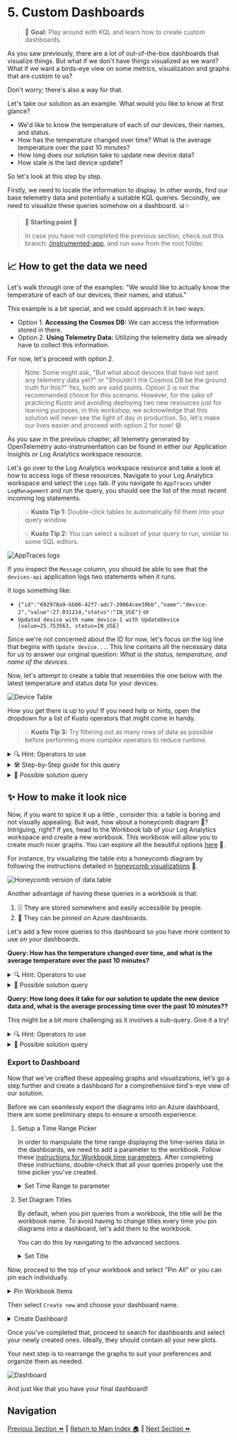# 5. Custom Dashboards

> 🎯 **Goal:** Play around with KQL and learn how to create custom dashboards.

As you saw previously, there are a lot of out-of-the-box dashboards that visualize things. But what if we don't have things visualized as we want? What if we want a birds-eye view on some metrics, visualization and graphs that are custom to us?

Don't worry; there's also a way for that.

Let's take our solution as an example. What would you like to know at first glance?

- We'd like to know the temperature of each of our devices, their names, and status.
- How has the temperature changed over time? What is the average temperature over the past 10 minutes?
- How long does our solution take to update new device data?
- How stale is the last device update?

So let's look at this step by step.

Firstly, we need to locate the information to display. In other words, find our base telemetry data and potentially a suitable KQL queries.
Secondly, we need to visualize these queries somehow on a dashboard. 📊✨

> **📌 Starting point 📌**
>
> In case you have not completed the previous section, check out this branch: [/instrumented-app](https://github.com/observability-lab-cse/observability-lab/tree/instrumented-app), and run `make` from the root folder.

## 📈 How to get the data we need

Let's walk through one of the examples: "We would like to actually know the temperature of each of our devices, their names, and status."

This example is a bit special, and we could approach it in two ways:

- Option 1. **Accessing the Cosmos DB:** We can access the information stored in there.
- Option 2. **Using Telemetry Data:** Utilizing the telemetry data we already have to collect this information.

For now, let's proceed with option 2.

> Note: Some might ask, "But what about devices that have not sent any telemetry data yet?" or "Shouldn't the Cosmos DB be the ground truth for this?" Yes, both are valid points. Option 2 is not the recommended choice for this scenario. However, for the sake of practicing Kusto and avoiding deploying two new resources just for learning purposes, in this workshop, we acknowledge that this solution will never see the light of day in production. So, let's make our lives easier and proceed with option 2 for now! 😄

As you saw in the previous chapter, all telemetry generated by OpenTelemetry auto-instrumentation can be found in either our Application Insights or Log Analytics workspace resource.

Let's go over to the Log Analytics workspace resource and take a look at how to access logs of these resources.
Navigate to your Log Analytics workspace and select the `Logs` tab. If you navigate to `AppTraces` under `LogManagement` and run the query, you should see the list of the most recent incoming log statements.

> 💡 **Kusto Tip 1:** Double-click tables to automatically fill them into your query window.

> 💡 **Kusto Tip 2:** You can select a subset of your query to run, similar to some SQL editors.

![AppTraces logs](./images/LogAnalytics-logs.jpg)

If you inspect the `Message` column, you should be able to see that the `devices-api` application logs two statements when it runs.

It logs something like:

- `{"id":"692978a9-6b06-42f7-adc7-20064cee39bb","name":"device-2","value":27.031214,"status":"IN_USE"}`
  or
- `Updated device with name device-1 with UpdateDevice [value=25.753563, status=IN_USE]`

Since we're not concerned about the ID for now, let's focus on the log line that begins with `Update device...`. This line contains all the necessary data for us to answer our original question: _What is the status, temperature, and name of the devices_.

Now, let's attempt to create a table that resembles the one below with the latest temperature and status data for your devices.

![Device Table](./images/device-table.jpg)

How you get there is up to you! If you need help or hints, open the dropdown for a list of Kusto operators that might come in handy.

> 💡 **Kusto Tip 3:** Try filtering out as many rows of data as possible before performing more complex operators to reduce runtime.

<details markdown="1">
<summary> 🔍 Hint: Operators to use</summary>

Here are some operations:

- [parse](https://learn.microsoft.com/en-us/azure/data-explorer/kusto/query/parseoperator)
- [where](https://learn.microsoft.com/en-us/azure/data-explorer/kusto/query/whereoperator)
- [summarize](https://learn.microsoft.com/en-us/azure/data-explorer/kusto/query/summarizeoperator)
- [project](https://learn.microsoft.com/en-us/azure/data-explorer/kusto/query/projectoperator)

</details>

<details markdown="1">
<summary> 🛠️ Step-by-Step guide for this query</summary>

### Step-by-step

If you are, however, unfamiliar with Kusto and already feel lost, not to worry! Open the section below to get a step-by-step guide through this and some additional help.

Else, welcome to the step-by-step guide into your first Kusto query!

So, key things you need to know about a KQL query:

1. Your query should start with a table or dataset.
2. Your operations are separated by a pipe `|`.
3. If you use variables in the query editor, ensure there are no empty lines, and all variable assignments end with a semicolon `;`.

Following these three steps, you should be mostly good, although the query editor is known for cryptic error messages.

Now let's start with the actual query.

#### 1. Prepare data

First, we would like to extend our existing data table with three new columns: `temp`, `status`, and `deviceName`. This can be achieved by using the `parse` operator.

```kql
AppTraces
| parse Message with "Updated device with name " deviceName: string " with UpdateDevice [value=" temp: real ", status=" status: string "]"
```

Some of you might now realize that this might not be the most effective way to do this and could cause a lot of empty fields in the three new columns. By adding a filter before parsing, we can ensure that only the rows we care about are parsed.

```kql
AppTraces
| where Message startswith "Updated device with name"
| parse Message with "Updated device with name " deviceName: string " with UpdateDevice [value=" temp: real ", status=" status: string "]"
```

> Kusto Tip 4: When filtering, you have multiple options, e.g., `startswith`, `contains`, `has`, etc. Some are more efficient than others, especially for large data. Check this handy guide on how to optimize your query: [Best practices for Kusto Query Language queries](https://learn.microsoft.com/en-us/azure/data-explorer/kusto/query/best-practices)

#### 2. Get one dataset for each device

Now that we have each temperature change in our resulting table, we only care about the latest for each device. To achieve this, KQL has a handy operator called `summarize`. It allows you to aggregate your input given an aggregation function by group expressions.

In our case, we want to aggregate the latest values for each device name we have. Using the `arg_max(TimeGenerated,*)` aggregation function and selecting `deviceName` as our group expression:

```kql
AppTraces
| where Message startswith "Updated device with name"
| parse Message with "Updated device with name " deviceName: string " with UpdateDevice [value=" temp: real ", status=" status: string "]"
| summarize arg_max(TimeGenerated, *) by deviceName
```

#### 3. Clean up

We're nearly there! Our table looks rather cluttered with information we don't really care about. To clean this up, you can use the `project` operator and define the columns we want to keep.
Add the below line to your query and you are done.

```kql
| project deviceName, status, temp
```

</details>

<details markdown="1">
<summary> 🔦 Possible solution query</summary>

```kql
AppTraces
| where Message startswith "Updated device with name"
| parse Message with "Updated device with name " deviceName: string " with UpdateDevice [value=" temp: real ", status=" status: string "]"
| summarize arg_max(TimeGenerated, *) by deviceName
| project deviceName, status, temp
```

</details>

## ✨ How to make it look nice

Now, if you want to spice it up a little , consider this: a table is boring and not visually appealing.
 But wait, how about a honeycomb diagram 🍯? Intriguing, right?
If yes, head to the Workbook tab of your Log Analytics workspace and create a new workbook. This workbook will allow you to create much nicer graphs. You can explore all the beautiful options [here](https://learn.microsoft.com/en-us/azure/azure-monitor/visualize/workbooks-visualizations) 🎨.

For instance, try visualizing the table into a honeycomb diagram by following the instructions detailed in [honeycomb visualizations](https://learn.microsoft.com/en-us/azure/azure-monitor/visualize/workbooks-honey-comb) 🐝.

![Honeycomb version of data table](./images/honeycomb-data-table.jpg)

Another advantage of having these queries in a workbook is that:

1. 🗄️ They are stored somewhere and easily accessible by people.
2. 📌 They can be pinned on Azure dashboards.

Let's add a few more queries to this dashboard so you have more content to use on your dashboards.

**Query: How has the temperature changed over time, and what is the average temperature over the past 10 minutes?**

<details markdown="1">
<summary> 🔍 Hint: Operators to use</summary>

Here are some operations:

- [parse](https://learn.microsoft.com/en-us/azure/data-explorer/kusto/query/parseoperator)
- [where](https://learn.microsoft.com/en-us/azure/data-explorer/kusto/query/whereoperator)
- [summarize](https://learn.microsoft.com/en-us/azure/data-explorer/kusto/query/summarizeoperator)
- [project](https://learn.microsoft.com/en-us/azure/data-explorer/kusto/query/projectoperator)
- [sort](https://learn.microsoft.com/en-us/azure/data-explorer/kusto/query/sort-operator) -[take](https://learn.microsoft.com/en-us/azure/data-explorer/kusto/query/takeoperator)

</details>

<details markdown="1">
<summary> 🔦 Possible solution query</summary>

```kql
AppTraces
| where Message startswith "Updated device with name"
| parse Message with "Updated device with name " deviceName: string " with UpdateDevice [value=" temp: real ", status=" status: string "]"
| project TimeGenerated, deviceName, temp
| summarize Temperature=avg(temp) by bin(TimeGenerated, 10m), deviceName
```

```kql
AppTraces
| where Message startswith "Updated device with name"
| parse Message with "Updated device with name " deviceName: string " with UpdateDevice [value=" temp: real ", status=" status: string "]"
| project TimeGenerated, deviceName, temp
| summarize Temperature=avg(temp) by bin(TimeGenerated, 10m)
| sort by TimeGenerated desc
| take 1
```

</details>

**Query: How long does it take for our solution to update the new device data and, what is the average processing time over the past 10 minutes??**

This might be a bit more challenging as it involves a sub-query. Give it a try!

<details markdown="1">
<summary> 🔍 Hint: Operators to use</summary>

Here are some operations:

- [parse](https://learn.microsoft.com/en-us/azure/data-explorer/kusto/query/parseoperator)
- [where](https://learn.microsoft.com/en-us/azure/data-explorer/kusto/query/whereoperator)
- [summarize](https://learn.microsoft.com/en-us/azure/data-explorer/kusto/query/summarizeoperator)
- [project](https://learn.microsoft.com/en-us/azure/data-explorer/kusto/query/projectoperator)
- [sort](https://learn.microsoft.com/en-us/azure/data-explorer/kusto/query/sort-operator)
- [take](https://learn.microsoft.com/en-us/azure/data-explorer/kusto/query/takeoperator)
- [partition](https://learn.microsoft.com/en-us/azure/data-explorer/kusto/query/partitionoperator)
- [extend](https://learn.microsoft.com/en-us/azure/data-explorer/kusto/query/extendoperator)

</details>

<details markdown="1">
<summary>🔦 Possible solution query</summary>

```kql
AppTraces
| where isnotempty(OperationId)
| extend startTime = iif(Message startswith "Received event", TimeGenerated, datetime(null))
| extend endTime = iif(AppRoleName == "devices-api", TimeGenerated, datetime(null))
| partition hint.strategy=native by OperationId (
    summarize startTime = take_any(startTime), endTime = take_any(endTime) by OperationId
    )
| where isnotempty(startTime) and isnotempty(endTime)
| extend delta = (endTime - startTime) / 1s
| project startTime, delta
| summarize avg(delta) by bin(startTime,10m)
| render timechart
```

```kql
AppTraces
| where isnotempty(OperationId)
| extend startTime = iif(Message startswith "Received event", TimeGenerated, datetime(null))
| extend endTime = iif(AppRoleName == "devices-api", TimeGenerated, datetime(null))
| partition hint.strategy=native by OperationId (
    summarize startTime = take_any(startTime), endTime = take_any(endTime) by OperationId
    )
| where isnotempty(startTime) and isnotempty(endTime)
| extend delta = (endTime - startTime) / 1s
| project startTime, delta
| summarize avg(delta) by bin(startTime,10m)
| sort by startTime desc
| take 1
```

</details>

### Export to Dashboard

Now that we've crafted these appealing graphs and visualizations, let's go a step further and create a dashboard for a comprehensive bird's-eye view of our solution.

Before we can seamlessly export the diagrams into an Azure dashboard, there are some preliminary steps to ensure a smooth experience.

1. Setup a Time Range Picker

    In order to manipulate the time range displaying the time-series data in the dashboards, we need to add a parameter to the workbook. Follow these [instructions for Workbook time parameters](https://learn.microsoft.com/en-us/azure/azure-monitor/visualize/workbooks-time). After completing these instructions, double-check that all your queries properly use the time picker you've created.

    <details markdown="1">
    <summary>Set Time Range to parameter</summary>

    ![Time Range](./images/Workbook-timerange.jpg)

    </details>

2. Set Diagram Titles

    By default, when you pin queries from a workbook, the title will be the workbook name. To avoid having to change titles every time you pin diagrams into a dashboard, let's add them to the workbook.

    You can do this by navigating to the advanced sections.

    <details markdown="1">
    <summary>Set Title</summary>

    ![Titel](./images/Workbook-titel.jpg)

    </details>

Now, proceed to the top of your workbook and select "Pin All" or you can pin each individually.

<details markdown="1">
<summary>Pin Workbook Items</summary>

![Pin diagrams](./images/Workbook-pin.jpg)

</details>

Then select `Create new` and choose your dashboard name.

<details markdown="1">
<summary>Create Dashboard</summary>

![Pin diagrams](./images/Workbook-create-dashboard.jpg)

</details>

Once you've completed that, proceed to search for dashboards and select your newly created ones. Ideally, they should contain all your new plots.

Your next step is to rearrange the graphs to suit your preferences and organize them as needed.

![Dashboard](./images/Dashboard.jpg)

And just like that you have your final dashboard!

## Navigation

[Previous Section ⏪](../04-vizualisation/README.md) ‖ [Return to Main Index 🏠](../README.md) ‖
[Next Section ⏩️](../06-alert/README.md)
